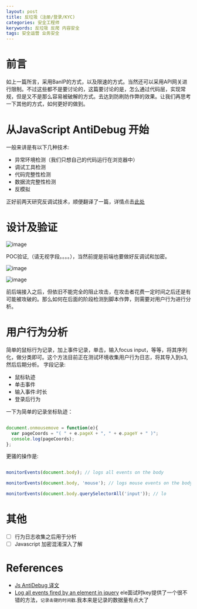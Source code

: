 ```yaml
---
layout: post
title: 反垃圾（注册/登录/KYC)
categories: 安全工程师
kerywords: 反垃圾 反爬 内容安全
tags: 安全运营 业务安全
---
```


# 前言
如上一篇所言，采用BanIP的方式，以及限速的方式。当然还可以采用API网关进行限制。不过这些都不是要讨论的，这篇要讨论的是，怎么通过代码层，实现常规，但是又不是那么容易被破解的方式。去达到防刷防作弊的效果。让我们再思考一下其他的方式，如何更好的做到。

# 从JavaScript AntiDebug 开始
一般来讲是有以下几种技术:
* 异常环境检测（我们只想自己的代码运行在浏览器中）
* 调试工具检测
* 代码完整性检测
* 数据流完整性检测
* 反模拟

正好前两天研究反调试技术，顺便翻译了一篇，详情点击[此处](http://telegra.ph/Javascirpt-Anti-Debugging-08-02)


# 设计及验证

![image](https://img.iami.xyz/images/43710367-056d7a10-99a2-11e8-8171-7772585ec438.png)

POC验证,（请无视字段。。。。），当然前提是前端也要做好反调试和加密。

![image](https://img.iami.xyz/images/43710903-9e83148e-99a3-11e8-9713-9dc6ce5ae0c6.png)


![image](https://img.iami.xyz/images/43710859-74e025ea-99a3-11e8-9e71-6878a439735c.png)

前后端接入之后，但依旧不能完全的阻止攻击，在攻击者花费一定时间之后还是有可能被攻破的。那么如何在后面的阶段检测到脚本作弊，则需要对用户行为进行分析。

# 用户行为分析

简单的鼠标行为记录，加上事件记录，单击，输入focus input，等等，将其序列化，做分类即可。这个方法目前正在测试环境收集用户行为日志，将其导入到s3,然后后期分析。
字段记录:
* 鼠标轨迹
* 单击事件
* 输入事件:时长
* 登录后行为

一下为简单的记录坐标轨迹：
```javascript

document.onmousemove = function(e){
  var pageCoords = "( " + e.pageX + ", " + e.pageY + " )";
  console.log(pageCoords);
};

```

更骚的操作是:
```javascript

monitorEvents(document.body); // logs all events on the body

monitorEvents(document.body, 'mouse'); // logs mouse events on the body

monitorEvents(document.body.querySelectorAll('input')); // lo
```


# 其他

- [ ] 行为日志收集之后用于分析
- [ ] Javascript 加密混淆深入了解

# References
* [Js AntiDebug 译文](http://telegra.ph/Javascirpt-Anti-Debugging-08-02)
* [Log all events fired by an element in jquery](https://stackoverflow.com/questions/7439570/how-do-you-log-all-events-fired-by-an-element-in-jquery)
ele面试时key提供了一个很不错的方法，`记录击键的时间戳`.我本来是记录的数据量有点大了

<!-- ![image](https://img.iami.xyz/images/54924594-b2a5e680-4f47-11e9-8827-ba8245245ca2.png) -->

